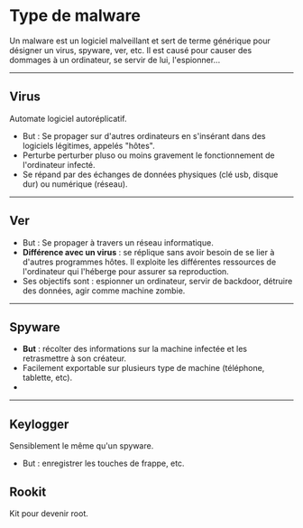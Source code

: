 # Type de malware
Un malware est un logiciel malveillant et sert de terme générique pour désigner un virus, spyware, ver, etc.
Il est causé pour causer des dommages à un ordinateur, se servir de lui, l'espionner...



----------

## Virus

Automate logiciel autoréplicatif.

* But : Se propager sur d'autres ordinateurs en s'insérant dans des logiciels légitimes, appelés "hôtes". 
* Perturbe perturber pluso ou moins gravement le fonctionnement de l'ordinateur infecté.
* Se répand par des échanges de données physiques (clé usb, disque dur) ou numérique (réseau).


-----------

## Ver

* But : Se propager à travers un réseau informatique.
* **Différence avec un virus** : se réplique sans avoir besoin de se lier à d'autres programmes hôtes. Il exploite les différentes ressources de l'ordinateur qui l'héberge pour assurer sa reproduction. 
* Ses objectifs sont : espionner un ordinateur, servir de backdoor, détruire des données, agir comme machine zombie.

----

## Spyware 

* **But** : récolter des informations sur la machine infectée et les retrasmettre à son créateur. 
* Facilement exportable sur plusieurs type de machine (téléphone, tablette, etc).
* 

------

## Keylogger

Sensiblement le même qu'un spyware.
* But : enregistrer les touches de frappe, etc.

## Rookit 

Kit pour devenir root.
